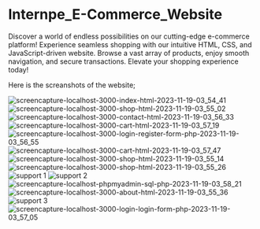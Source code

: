 # Internpe_E-Commerce_Website
 Discover a world of endless possibilities on our cutting-edge e-commerce platform! Experience seamless shopping with our intuitive HTML, CSS, and JavaScript-driven website. Browse a vast array of products, enjoy smooth navigation, and secure transactions. Elevate your shopping experience today!

Here is the screanshots of the website;

![screencapture-localhost-3000-index-html-2023-11-19-03_54_41](https://github.com/developertarek/Evara-shop-E-Commerce-/assets/112336254/dd68f59c-a377-45d1-bff1-b796e80cc09c)
![screencapture-localhost-3000-shop-html-2023-11-19-03_55_02](https://github.com/developertarek/Evara-shop-E-Commerce-/assets/112336254/73f47a80-5601-4ca6-9b6e-ff307662a445)
![screencapture-localhost-3000-contact-html-2023-11-19-03_56_33](https://github.com/developertarek/Evara-shop-E-Commerce-/assets/112336254/823e2f9b-cc2b-473e-8f40-c14a02de9036)
![screencapture-localhost-3000-cart-html-2023-11-19-03_57_19](https://github.com/developertarek/Evara-shop-E-Commerce-/assets/112336254/47ad0fc8-f403-4393-a6c1-7964646bb37e)
![screencapture-localhost-3000-login-register-form-php-2023-11-19-03_56_55](https://github.com/developertarek/Evara-shop-E-Commerce-/assets/112336254/982691bc-9dea-4fdf-be4b-4e6b2589c7e1)
![screencapture-localhost-3000-cart-html-2023-11-19-03_57_47](https://github.com/developertarek/Evara-shop-E-Commerce-/assets/112336254/d6b00c35-ed91-4b82-aaaf-6ec46c3bdf43)
![screencapture-localhost-3000-shop-html-2023-11-19-03_55_14](https://github.com/developertarek/Evara-shop-E-Commerce-/assets/112336254/556d8ef1-082b-453e-b9e6-eb880895e24d)
![screencapture-localhost-3000-shop-html-2023-11-19-03_55_26](https://github.com/developertarek/Evara-shop-E-Commerce-/assets/112336254/70b57678-910e-4724-8f70-faf313511eee)
![support 1](https://github.com/developertarek/Evara-shop-E-Commerce-/assets/112336254/5d32d1a8-b000-44f5-b81d-24045af5398a)
![support 2](https://github.com/developertarek/Evara-shop-E-Commerce-/assets/112336254/7bf5292c-18de-4bdd-b003-8a61afd2d8bd)
![screencapture-localhost-phpmyadmin-sql-php-2023-11-19-03_58_21](https://github.com/developertarek/Evara-shop-E-Commerce-/assets/112336254/68aad3f2-87d6-4799-bfba-10a5329fb5e4)
![screencapture-localhost-3000-about-html-2023-11-19-03_55_36](https://github.com/developertarek/Evara-shop-E-Commerce-/assets/112336254/f86c4802-6269-4e87-8ea9-6e3466f06ec5)
![support 3](https://github.com/developertarek/Evara-shop-E-Commerce-/assets/112336254/a8dd048f-66bc-4306-b5cc-840e66af49bf)
![screencapture-localhost-3000-login-login-form-php-2023-11-19-03_57_05](https://github.com/developertarek/Evara-shop-E-Commerce-/assets/112336254/56dd667f-37ad-47f5-a778-16facc2e8137)
